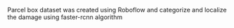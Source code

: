 Parcel box dataset was created using Roboflow and categorize and localize the damage using faster-rcnn algorithm
